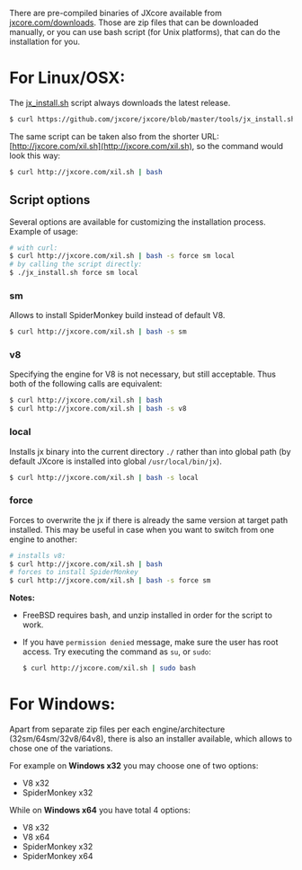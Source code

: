 
There are pre-compiled binaries of JXcore available from [jxcore.com/downloads](http://jxcore.com/downloads).
Those are zip files that can be downloaded manually, or you can use bash script (for Unix platforms), that can do the installation for you.

# For Linux/OSX:

The [jx_install.sh](https://github.com/jxcore/jxcore/blob/master/tools/jx_install.sh) script always downloads the latest release.

```bash
$ curl https://github.com/jxcore/jxcore/blob/master/tools/jx_install.sh | bash
```

The same script can be taken also from the shorter URL: [http://jxcore.com/xil.sh](http://jxcore.com/xil.sh), so the command would look this way:

```bash
$ curl http://jxcore.com/xil.sh | bash
```

## Script options

Several options are available for customizing the installation process. Example of usage:

```bash
# with curl:
$ curl http://jxcore.com/xil.sh | bash -s force sm local
# by calling the script directly:
$ ./jx_install.sh force sm local
```

### sm

Allows to install SpiderMonkey build instead of default V8.

```bash
$ curl http://jxcore.com/xil.sh | bash -s sm
```

### v8

Specifying the engine for V8 is not necessary, but still acceptable. Thus both of the following calls are equivalent:

```bash
$ curl http://jxcore.com/xil.sh | bash
$ curl http://jxcore.com/xil.sh | bash -s v8
```

### local

Installs jx binary into the current directory `./` rather than into global path (by default JXcore is installed into global `/usr/local/bin/jx`).

```bash
$ curl http://jxcore.com/xil.sh | bash -s local
```

### force

Forces to overwrite the jx if there is already the same version at target path installed. This may be useful in case when you want to switch from one engine to another:

```bash
# installs v8:
$ curl http://jxcore.com/xil.sh | bash
# forces to install SpiderMonkey
$ curl http://jxcore.com/xil.sh | bash -s force sm
```

**Notes:**

* FreeBSD requires bash, and unzip installed in order for the script to work.
* If you have `permission denied` message, make sure the user has root access. Try executing the command as `su`, or `sudo`:

    ```bash
    $ curl http://jxcore.com/xil.sh | sudo bash
    ```

# For Windows:

Apart from separate zip files per each engine/architecture (32sm/64sm/32v8/64v8), there is also an installer available, which allows to chose one of the variations.

For example on **Windows x32** you may choose one of two options:

* V8 x32
* SpiderMonkey x32

While on **Windows x64** you have total 4 options:

* V8 x32
* V8 x64
* SpiderMonkey x32
* SpiderMonkey x64
